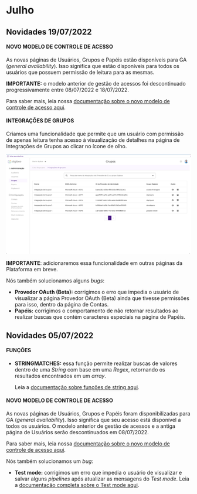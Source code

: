 # Julho

## Novidades 19/07/2022

#### **NOVO MODELO DE CONTROLE DE ACESSO** <a href="#h_935b8cfc6d" id="h_935b8cfc6d"></a>

As novas páginas de Usuários, Grupos e Papéis estão disponíveis para GA (_general availability_). Isso significa que estão disponíveis para todos os usuários que possuem permissão de leitura para as mesmas.

**IMPORTANTE:** o modelo anterior de gestão de acessos foi descontinuado progressivamente entre 08/07/2022 e 18/07/2022.

Para saber mais, leia nossa [documentação sobre o novo modelo de controle de acesso aqui](../../administration/novo-controle-de-acesso/).

#### **INTEGRAÇÕES DE GRUPOS** <a href="#h_eb893ec091" id="h_eb893ec091"></a>

Criamos uma funcionalidade que permite que um usuário com permissão de apenas leitura tenha acesso à visualização de detalhes na página de Integrações de Grupos ao clicar no ícone de olho.

![](../../.gitbook/assets/im1.png)

**IMPORTANTE**: adicionaremos essa funcionalidade em outras páginas da Plataforma em breve.



Nós também solucionamos alguns _bugs_:

* **Provedor OAuth (Beta):** corrigimos o erro que impedia o usuário de visualizar a página Provedor OAuth (Beta) ainda que tivesse permissões para isso, dentro da página de Contas.
* **Papéis:** corrigimos o comportamento de não retornar resultados ao realizar buscas que contém caracteres especiais na página de Papéis.

## Novidades 05/07/2022

#### **FUNÇÕES** <a href="#h_0861124a05" id="h_0861124a05"></a>

*   **STRINGMATCHES:** essa função permite realizar buscas de valores dentro de uma _String_ com base em uma _Regex_, retornando os resultados encontrados em um _array_.

    Leia a [documentação sobre funções de string aqui](../../build/double-braces/funcoes-double-braces/funcoes-de-string.md).

#### **NOVO MODELO DE CONTROLE DE ACESSO** <a href="#h_764483821c" id="h_764483821c"></a>

As novas páginas de Usuários, Grupos e Papéis foram disponibilizadas para GA (_general availability_). Isso significa que seu acesso está disponível a todos os usuários. O modelo anterior de gestão de acessos e a antiga página de Usuários serão descontinuados em 08/07/2022.

Para saber mais, leia nossa [documentação sobre o novo modelo de controle de acesso aqui](../../administration/novo-controle-de-acesso/).

Nós também solucionamos um _bug_:

* **Test mode:** corrigimos um erro que impedia o usuário de visualizar e salvar alguns _pipelines_ após atualizar as mensagens do _Test mode_. Leia a [documentação completa sobre o Test mode aqui](../../build/canvas/test-mode/).
